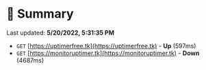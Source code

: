 # 📖 Summary
Last updated: **5/20/2022, 5:31:35 PM**

- `GET` [https://uptimerfree.tk](https://uptimerfree.tk) - **Up** (597ms)
- `GET` [https://monitoruptimer.tk](https://monitoruptimer.tk) - **Down** (4687ms)

